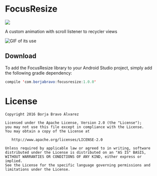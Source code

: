 # FocusResize
[![](https://jitpack.io/v/borjabravo10/FocusResize.svg)](https://jitpack.io/#borjabravo10/FocusResize)

A custom animation with scroll listener to recycler views

![GIF of its use](https://github.com/borjabravo10/FocusResize/blob/master/resources/focusResize.gif)


## Download
To add the FocusResize library to your Android Studio project, simply add the following gradle dependency:
```java
compile 'com.borjabravo:focusresize:1.0.0'
```

License
=======

    Copyright 2016 Borja Bravo Álvarez

    Licensed under the Apache License, Version 2.0 (the "License");
    you may not use this file except in compliance with the License.
    You may obtain a copy of the License at

       http://www.apache.org/licenses/LICENSE-2.0

    Unless required by applicable law or agreed to in writing, software
    distributed under the License is distributed on an "AS IS" BASIS,
    WITHOUT WARRANTIES OR CONDITIONS OF ANY KIND, either express or implied.
    See the License for the specific language governing permissions and
    limitations under the License.
